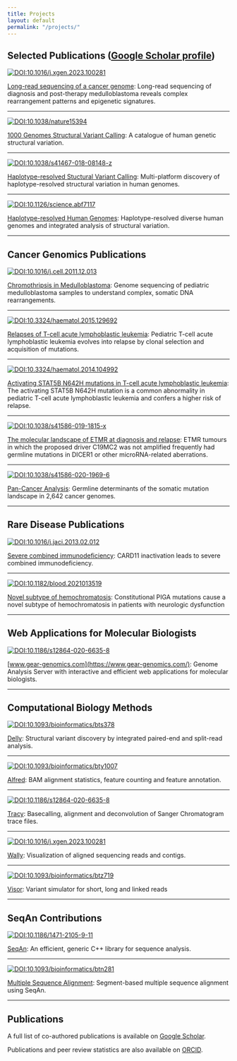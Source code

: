 ```yaml
---
title: Projects
layout: default
permalink: "/projects/"
---
```


## Selected Publications ([Google Scholar profile](https://scholar.google.de/citations?user=fQ1VoZEAAAAJ))

[![DOI:10.1016/j.xgen.2023.100281](https://zenodo.org/badge/DOI/10.1016/j.xgen.2023.100281.svg)](https://doi.org/10.1016/j.xgen.2023.100281)

[Long-read sequencing of a cancer genome](https://doi.org/10.1016/j.xgen.2023.100281): Long-read sequencing of diagnosis and post-therapy medulloblastoma reveals complex rearrangement patterns and epigenetic signatures.

---

[![DOI:10.1038/nature15394](https://zenodo.org/badge/DOI/10.1038/nature15394.svg)](https://doi.org/10.1038/nature15394)

[1000 Genomes Structural Variant Calling](https://www.nature.com/articles/nature15394): A catalogue of human genetic structural variation.

---

[![DOI:10.1038/s41467-018-08148-z](https://zenodo.org/badge/DOI/10.1038/s41467-018-08148-z.svg)](https://doi.org/10.1038/s41467-018-08148-z)

[Haplotype-resolved Stuctural Variant Calling](https://www.nature.com/articles/s41467-018-08148-z): Multi-platform discovery of haplotype-resolved structural variation in human genomes.

---

[![DOI:10.1126/science.abf7117](https://zenodo.org/badge/DOI/10.1126/science.abf7117.svg)](https://doi.org/10.1126/science.abf7117)

[Haplotype-resolved Human Genomes](https://doi.org/10.1126/science.abf7117): Haplotype-resolved diverse human genomes and integrated analysis of structural variation.

---

## Cancer Genomics Publications

[![DOI:10.1016/j.cell.2011.12.013](https://zenodo.org/badge/DOI/10.1016/j.cell.2011.12.013.svg)](https://doi.org/10.1016/j.cell.2011.12.013)

[Chromothripsis in Medulloblastoma](https://www.sciencedirect.com/science/article/pii/S0092867411015169): Genome sequencing of pediatric medulloblastoma samples to understand complex, somatic DNA rearrangements.

---

[![DOI:10.3324/haematol.2015.129692](https://zenodo.org/badge/DOI/10.3324/haematol.2015.12969.svg)](https://doi.org/10.3324/haematol.2015.129692)

[Relapses of T-cell acute lymphoblastic leukemia](http://www.haematologica.org/content/early/2015/08/17/haematol.2015.129692): Pediatric T-cell acute lymphoblastic leukemia evolves into relapse by clonal selection and acquisition of mutations.

---

[![DOI:10.3324/haematol.2014.104992](https://zenodo.org/badge/DOI/10.3324/haematol.2014.104992.svg)](https://doi.org/10.3324/haematol.2014.104992)

[Activating STAT5B N642H mutations in T-cell acute lymphoblastic leukemia](http://www.haematologica.org/content/99/10/e188.long): The activating STAT5B N642H mutation is a common abnormality in pediatric T-cell acute lymphoblastic leukemia and confers a higher risk of relapse.

---

[![DOI:10.1038/s41586-019-1815-x](https://zenodo.org/badge/DOI/10.1038/s41586-019-1815-x.svg)](https://doi.org/10.1038/s41586-019-1815-x)

[The molecular landscape of ETMR at diagnosis and relapse](https://www.nature.com/articles/s41586-019-1815-x): ETMR tumours in which the proposed driver C19MC2 was not amplified frequently had germline mutations in DICER1 or other microRNA-related aberrations.

---

[![DOI:10.1038/s41586-020-1969-6](https://zenodo.org/badge/DOI/10.1038/s41586-020-1969-6.svg)](https://doi.org/10.1038/s41586-020-1969-6)

[Pan-Cancer Analysis](https://doi.org/10.1038/s41586-020-1969-6): Germline determinants of the somatic mutation landscape in 2,642 cancer genomes.

---


## Rare Disease Publications

[![DOI:10.1016/j.jaci.2013.02.012](https://zenodo.org/badge/DOI/10.1016/j.jaci.2013.02.012.svg)](https://doi.org/10.1016/j.jaci.2013.02.012)

[Severe combined immunodeficiency](https://www.sciencedirect.com/science/article/pii/S0091674913003217): CARD11 inactivation leads to severe combined immunodeficiency.

---

[![DOI:10.1182/blood.2021013519](https://zenodo.org/badge/DOI/10.1182/blood.2021013519.svg)](https://doi.org/10.1182/blood.2021013519)

[Novel subtype of hemochromatosis](https://doi.org/10.1182/blood.2021013519): Constitutional PIGA mutations cause a novel subtype of hemochromatosis in patients with neurologic dysfunction

---

## Web Applications for Molecular Biologists

[![DOI:10.1186/s12864-020-6635-8](https://zenodo.org/badge/DOI/10.1186/s12864-020-6635-8.svg)](https://doi.org/10.1186/s12864-020-6635-8)

[www.gear-genomics.com](https://www.gear-genomics.com/): Genome Analysis Server with interactive and efficient web applications for molecular biologists.

---

## Computational Biology Methods

[![DOI:10.1093/bioinformatics/bts378](https://zenodo.org/badge/DOI/10.1093/bioinformatics/bts378.svg)](https://doi.org/10.1093/bioinformatics/bts378)

[Delly](https://github.com/dellytools/delly/): Structural variant discovery by integrated paired-end and split-read analysis.


---

[![DOI:10.1093/bioinformatics/bty1007](https://zenodo.org/badge/DOI/10.1093/bioinformatics/bty1007.svg)](https://doi.org/10.1093/bioinformatics/bty1007)

[Alfred](https://github.com/tobiasrausch/alfred/): BAM alignment statistics, feature counting and feature annotation.

---

[![DOI:10.1186/s12864-020-6635-8](https://zenodo.org/badge/DOI/10.1186/s12864-020-6635-8.svg)](https://doi.org/10.1186/s12864-020-6635-8)

[Tracy](https://github.com/gear-genomics/tracy/): Basecalling, alignment and deconvolution of Sanger Chromatogram trace files.

---

[![DOI:10.1016/j.xgen.2023.100281](https://zenodo.org/badge/DOI/10.1016/j.xgen.2023.100281.svg)](https://doi.org/10.1016/j.xgen.2023.100281)

[Wally](https://github.com/tobiasrausch/wally/): Visualization of aligned sequencing reads and contigs.

---

[![DOI:10.1093/bioinformatics/btz719](https://zenodo.org/badge/DOI/10.1093/bioinformatics/btz719.svg)](https://doi.org/10.1093/bioinformatics/btz719)

[Visor](https://github.com/davidebolo1993/VISOR/): Variant simulator for short, long and linked reads

---

## SeqAn Contributions

[![DOI:10.1186/1471-2105-9-11](https://zenodo.org/badge/DOI/10.1186/1471-2105-9-11.svg)](https://doi.org/10.1186/1471-2105-9-11)

[SeqAn](https://bmcbioinformatics.biomedcentral.com/articles/10.1186/1471-2105-9-11): An efficient, generic C++ library for sequence analysis.

---

[![DOI:10.1093/bioinformatics/btn281](https://zenodo.org/badge/DOI/10.1093/bioinformatics/btn281.svg)](https://doi.org/10.1093/bioinformatics/btn281)

[Multiple Sequence Alignment](https://academic.oup.com/bioinformatics/article-lookup/doi/10.1093/bioinformatics/btn281): Segment-based multiple sequence alignment using SeqAn.

---

## Publications

A full list of co-authored publications is available on [Google Scholar](https://scholar.google.de/citations?user=fQ1VoZEAAAAJ).

Publications and peer review statistics are also available on [ORCID](https://orcid.org/0000-0001-5773-5620).
